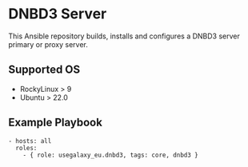 # DNBD3 Server

This Ansible repository builds, installs and configures a DNBD3 server primary or proxy server.

## Supported OS
- RockyLinux > 9
- Ubuntu > 22.0

## Example Playbook
~~~
- hosts: all
  roles:
    - { role: usegalaxy_eu.dnbd3, tags: core, dnbd3 }
~~~
